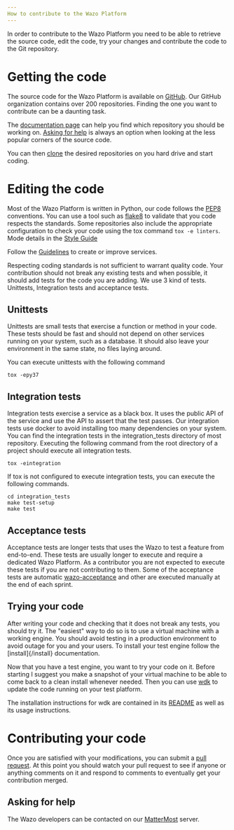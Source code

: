 ```yaml
---
How to contribute to the Wazo Platform
---
```


In order to contribute to the Wazo Platform you need to be able to
retrieve the source code, edit the code, try your changes and contribute
the code to the Git repository.

# Getting the code

The source code for the Wazo Platform is available on
[GitHub](https://github.com/wazo-platform). Our GitHub organization contains
over 200 repositories. Finding the one you want to contribute can be a
daunting task.

The [documentation page](/documentation) can help you find
which repository you should be working on.
[Asking for help](#asking-for-help) is always an option when looking at the
less popular corners of the source code.

You can then
[clone](https://help.github.com/en/articles/cloning-a-repository) the
desired repositories on you hard drive and start coding.

# Editing the code

Most of the Wazo Platform is written in Python, our code follows the
[PEP8](https://www.python.org/dev/peps/pep-0008/) conventions. You can
use a tool such as [flake8](http://flake8.pycqa.org/en/latest/) to
validate that you code respects the standards. Some repositories also
include the appropriate configuration to check your code using the tox
command `tox -e linters`. Mode details in the [Style Guide](/contribute/style_guide)

Follow the [Guidelines](/contribute/guidelines) to create or improve services.

Respecting coding standards is not sufficient to warrant quality code.
Your contribution should not break any existing tests and when possible,
it should add tests for the code you are adding. We use 3 kind of tests.
Unittests, Integration tests and acceptance tests.

## Unittests

Unittests are small tests that exercise a function or method in your
code. These tests should be fast and should not depend on other services
running on your system, such as a database. It should also leave your
environment in the same state, no files laying around.

You can execute unittests with the following command

``` {.sourceCode .sh}
tox -epy37
```

## Integration tests

Integration tests exercise a service as a black box. It uses the public
API of the service and use the API to assert that the test passes. Our
integration tests use docker to avoid installing too many dependencies
on your system. You can find the integration tests in the
integration\_tests directory of most repository. Executing the following
command from the root directory of a project should execute all
integration tests.

``` {.sourceCode .sh}
tox -eintegration
```

If tox is not configured to execute integration tests, you can execute
the following commands.

``` {.sourceCode .sh}
cd integration_tests
make test-setup
make test
```

## Acceptance tests

Acceptance tests are longer tests that uses the Wazo to test a feature
from end-to-end. These tests are usually longer to execute and require a
dedicated Wazo Platform. As a contributor you are not expected to
execute these tests if you are not contributing to them. Some of the
acceptance tests are automatic
[wazo-acceptance](http://github.com/wazo-pbx/wazo-acceptance) and other
are executed manually at the end of each sprint.

## Trying your code

After writing your code and checking that it does not break any tests,
you should try it. The \"easiest\" way to do so is to use a virtual
machine with a working engine. You should avoid testing in a production
environment to avoid outage for you and your users. To install your test
engine follow the [install]{/install} documentation.

Now that you have a test engine, you want to try your code on it. Before
starting I suggest you make a snapshot of your virtual machine to be
able to come back to a clean install whenever needed. Then you can use
[wdk](http://github.com/wazo-pbx/wazo-sdk) to update the code running on
your test platform.

The installation instructions for wdk are contained in its
[README](https://github.com/wazo-pbx/wazo-sdk/blob/master/README.md) as
well as its usage instructions.

# Contributing your code

Once you are satisfied with your modifications, you can submit a [pull
request](https://help.github.com/en/articles/creating-a-pull-request-from-a-fork).
At this point you should watch your pull request to see if anyone or
anything comments on it and respond to comments to eventually get your
contribution merged.

## Asking for help

The Wazo developers can be contacted on our
[MatterMost](https://mm.wazo.community/wazo-platform/channels/town-square)
server.
